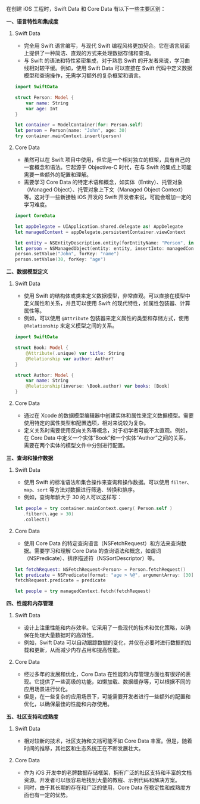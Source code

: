在创建 iOS 工程时，Swift Data 和 Core Data 有以下一些主要区别：

**一、语言特性和集成度**

1. Swift Data
   - 完全用 Swift 语言编写，与现代 Swift 编程风格更加契合。它在语言层面上提供了一种简洁、直观的方式来处理数据存储和查询。
   - 与 Swift 的语法和特性紧密集成，对于熟悉 Swift 的开发者来说，学习曲线相对较平缓。例如，使用 Swift Data 可以直接在 Swift 代码中定义数据模型和查询操作，无需学习额外的复杂框架和语言。
   ```swift
   import SwiftData

   struct Person: Model {
       var name: String
       var age: Int
   }

   let container = ModelContainer(for: Person.self)
   let person = Person(name: "John", age: 30)
   try container.mainContext.insert(person)
   ```

2. Core Data
   - 虽然可以在 Swift 项目中使用，但它是一个相对独立的框架，具有自己的一套概念和语法。它起源于 Objective-C 时代，在与 Swift 的集成上可能需要一些额外的配置和理解。
   - 需要学习 Core Data 的特定术语和概念，如实体（Entity）、托管对象（Managed Object）、托管对象上下文（Managed Object Context）等。这对于一些新接触 iOS 开发的 Swift 开发者来说，可能会增加一定的学习难度。
   ```swift
   import CoreData

   let appDelegate = UIApplication.shared.delegate as! AppDelegate
   let managedContext = appDelegate.persistentContainer.viewContext

   let entity = NSEntityDescription.entity(forEntityName: "Person", in: managedContext)!
   let person = NSManagedObject(entity: entity, insertInto: managedContext)
   person.setValue("John", forKey: "name")
   person.setValue(30, forKey: "age")
   ```

**二、数据模型定义**

1. Swift Data
   - 使用 Swift 的结构体或类来定义数据模型，非常直观。可以直接在模型中定义属性和关系，并且可以使用 Swift 的现代特性，如属性包装器、计算属性等。
   - 例如，可以使用 `@Attribute` 包装器来定义属性的类型和存储方式，使用 `@Relationship` 来定义模型之间的关系。
   ```swift
   import SwiftData

   struct Book: Model {
       @Attribute(.unique) var title: String
       @Relationship var author: Author?
   }

   struct Author: Model {
       var name: String
       @Relationship(inverse: \Book.author) var books: [Book]
   }
   ```

2. Core Data
   - 通过在 Xcode 的数据模型编辑器中创建实体和属性来定义数据模型。需要使用特定的属性类型和配置选项，相对来说较为复杂。
   - 定义关系时需要使用反向关系等概念，对于初学者可能不太直观。例如，在 Core Data 中定义一个实体“Book”和一个实体“Author”之间的关系，需要在两个实体的模型文件中分别进行配置。

**三、查询和操作数据**

1. Swift Data
   - 使用 Swift 的标准语法和集合操作来查询和操作数据。可以使用 `filter`、`map`、`sort` 等方法对数据进行筛选、转换和排序。
   - 例如，查询年龄大于 30 的人可以这样写：
   ```swift
   let people = try container.mainContext.query( Person.self )
      .filter(\.age > 30)
      .collect()
   ```

2. Core Data
   - 使用 Core Data 的特定查询语言（NSFetchRequest）和方法来查询数据。需要学习和理解 Core Data 的查询语法和概念，如谓词（NSPredicate）、排序描述符（NSSortDescriptor）等。
   ```swift
   let fetchRequest: NSFetchRequest<Person> = Person.fetchRequest()
   let predicate = NSPredicate(format: "age > %@", argumentArray: [30])
   fetchRequest.predicate = predicate

   let people = try managedContext.fetch(fetchRequest)
   ```

**四、性能和内存管理**

1. Swift Data
   - 设计上注重性能和内存效率。它采用了一些现代的技术和优化策略，以确保在处理大量数据时的高效性。
   - 例如，Swift Data 可以自动跟踪数据的变化，并仅在必要时进行数据的加载和更新，从而减少内存占用和提高性能。

2. Core Data
   - 经过多年的发展和优化，Core Data 在性能和内存管理方面也有很好的表现。它提供了一些高级的功能，如懒加载、数据缓存等，可以根据不同的应用场景进行优化。
   - 但是，在一些复杂的应用场景下，可能需要开发者进行一些额外的配置和优化，以确保最佳的性能和内存使用。

**五、社区支持和成熟度**

1. Swift Data
   - 相对较新的技术，社区支持和文档可能不如 Core Data 丰富。但是，随着时间的推移，其社区和生态系统正在不断发展壮大。

2. Core Data
   - 作为 iOS 开发中的老牌数据存储框架，拥有广泛的社区支持和丰富的文档资源。开发者可以很容易地找到大量的教程、示例代码和解决方案。
   - 同时，由于其长期的存在和广泛的使用，Core Data 在稳定性和成熟度方面也有一定的优势。
